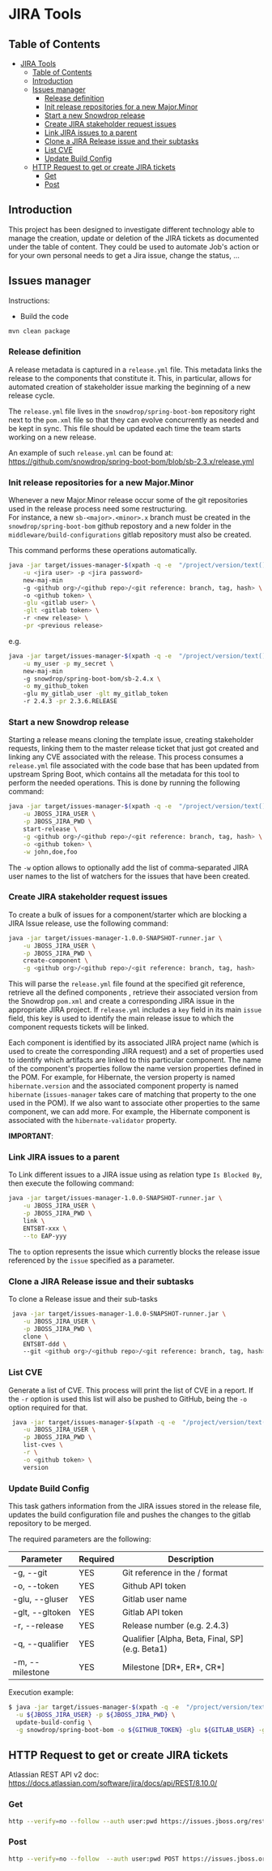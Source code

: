 # JIRA Tools

## Table of Contents

  * [JIRA Tools](#jira-tools)
      * [Table of Contents](#table-of-contents)
      * [Introduction](#introduction)
      * [Issues manager](#issues-manager)
         * [Release definition](#release-definition)
         * [Init release repositories for a new Major.Minor](#init-release-repositories-for-a-new-majorminor)
         * [Start a new Snowdrop release](#start-a-new-snowdrop-release)
         * [Create JIRA stakeholder request issues](#create-jira-stakeholder-request-issues)
         * [Link JIRA issues to a parent](#link-jira-issues-to-a-parent)
         * [Clone a JIRA Release issue and their subtasks](#clone-a-jira-release-issue-and-their-subtasks)
         * [List CVE](#list-cve)
         * [Update Build Config](#update-build-config)
      * [HTTP Request to get or create JIRA tickets](#http-request-to-get-or-create-jira-tickets)
         * [Get](#get)
         * [Post](#post)

## Introduction

This project has been designed to investigate different technology able to manage the creation, update or deletion of the JIRA
tickets as documented under the table of content. They could be used to automate Job's action or for your own personal needs to
get a Jira issue, change the status, ...

## Issues manager

Instructions:

- Build the code

```bash
mvn clean package 
```

### Release definition

A release metadata is captured in a `release.yml` file. This metadata links the release to the components that constitute it.
This, in particular, allows for automated creation of stakeholder issue marking the beginning of a new release cycle.

The `release.yml` file lives in the `snowdrop/spring-boot-bom` repository right next to the `pom.xml` file so that they can
evolve concurrently as needed and be kept in sync. This file should be updated each time the team starts working on a new
release.

An example of such `release.yml` can be found at: https://github.com/snowdrop/spring-boot-bom/blob/sb-2.3.x/release.yml

### Init release repositories for a new Major.Minor

Whenever a new Major.Minor release occur some of the git repositories used in the release process need some restructuring.  
For instance, a new `sb-<major>.<minor>.x` branch must be created in the `snowdrop/spring-boot-bom` github repostory and a new
folder in the `middleware/build-configurations` gitlab repository must also be created.

This command performs these operations automatically.  

```bash
java -jar target/issues-manager-$(xpath -q -e  "/project/version/text()" pom.xml)-runner.jar \
    -u <jira user> -p <jira password> 
    new-maj-min 
    -g <github org>/<github repo>/<git reference: branch, tag, hash> \ 
    -o <github token> \
    -glu <gitlab user> \
    -glt <gitlab token> \ 
    -r <new release> \
    -pr <previous release>
```

e.g.

```bash
java -jar target/issues-manager-$(xpath -q -e  "/project/version/text()" pom.xml)-runner.jar \
    -u my_user -p my_secret \
    new-maj-min 
    -g snowdrop/spring-boot-bom/sb-2.4.x \
    -o my_github_token 
    -glu my_gitlab_user -glt my_gitlab_token 
    -r 2.4.3 -pr 2.3.6.RELEASE
```

### Start a new Snowdrop release

Starting a release means cloning the template issue, creating stakeholder requests, linking them to the master release ticket
that just got created and linking any CVE associated with the release. This process consumes a `release.yml` file associated
with the code base that has been updated from upstream Spring Boot, which contains all the metadata for this tool to perform the
needed operations. This is done by running the following command:

```bash
java -jar target/issues-manager-$(xpath -q -e  "/project/version/text()" pom.xml)-runner.jar \
    -u JBOSS_JIRA_USER \
    -p JBOSS_JIRA_PWD \
    start-release \
    -g <github org>/<github repo>/<git reference: branch, tag, hash> \
    -o <github token> \
    -w john,doe,foo  
```

The `-w` option allows to optionally add the list of comma-separated JIRA user names to the list of watchers for the issues that
have been created.

### Create JIRA stakeholder request issues

To create a bulk of issues for a component/starter which are blocking a JIRA Issue release, use the following command:

```bash
java -jar target/issues-manager-1.0.0-SNAPSHOT-runner.jar \
    -u JBOSS_JIRA_USER \
    -p JBOSS_JIRA_PWD \
    create-component \
    -g <github org>/<github repo>/<git reference: branch, tag, hash> 
```

This will parse the `release.yml` file found at the specified git reference, retrieve all the defined components , retrieve
their associated version from the Snowdrop `pom.xml` and create a corresponding JIRA issue in the appropriate JIRA project.
If `release.yml` includes a `key` field in its main `issue` field, this key is used to identify the main release issue to which
the component requests tickets will be linked.

Each component is identified by its associated JIRA project name (which is used to create the corresponding JIRA request) and a
set of properties used to identify which artifacts are linked to this particular component. The name of the component's
properties follow the name version properties defined in the POM. For example, for Hibernate, the version property is
named `hibernate.version` and the associated component property is named `hibernate`
(`issues-manager` takes care of matching that property to the one used in the POM). If we also want to associate other
properties to the same component, we can add more. For example, the Hibernate component is associated with
the `hibernate-validator` property.

**IMPORTANT**:

### Link JIRA issues to a parent

To Link different issues to a JIRA issue using as relation type `Is Blocked By`, then execute the following command:

```bash
java -jar target/issues-manager-1.0.0-SNAPSHOT-runner.jar \
    -u JBOSS_JIRA_USER \
    -p JBOSS_JIRA_PWD \
    link \
    ENTSBT-xxx \
    --to EAP-yyy 
```

The `to` option represents the issue which currently blocks the release issue referenced by the `issue` specified as a
parameter.

### Clone a JIRA Release issue and their subtasks

To clone a Release issue and their sub-tasks

```bash
 java -jar target/issues-manager-1.0.0-SNAPSHOT-runner.jar \
    -u JBOSS_JIRA_USER \
    -p JBOSS_JIRA_PWD \
    clone \
    ENTSBT-ddd \    
    --git <github org>/<github repo>/<git reference: branch, tag, hash> 
```

### List CVE

Generate a list of CVE. This process will print the list of CVE in a report. 
If the `-r` option is used this list will also be pushed to GitHub, being the `-o` option required for that.

```bash
 java -jar target/issues-manager-$(xpath -q -e  "/project/version/text()" pom.xml)-runner.jar \
    -u JBOSS_JIRA_USER \
    -p JBOSS_JIRA_PWD \
    list-cves \
    -r \
    -o <github token> \ 
    version
```

### Update Build Config

This task gathers information from the JIRA issues stored in the release file, updates the build configuration file and pushes 
the changes to the gitlab repository to be merged.

The required parameters are the following:

| Parameter | Required | Description |
| --- | --- | --- |
| -g, --git | YES | Git reference in the <github org>/<github repo> format |
| -o, --token | YES | Github API token |
| -glu, --gluser | YES | Gitlab user name |
| -glt, --gltoken | YES | Gitlab API token |
| -r, --release | YES | Release number (e.g. 2.4.3) |
| -q, --qualifier | YES | Qualifier [Alpha, Beta, Final, SP] (e.g. Beta1) |
| -m, --milestone | YES | Milestone [DR*, ER*, CR*]  | 

Execution example: 

```bash
$ java -jar target/issues-manager-$(xpath -q -e  "/project/version/text()" pom.xml)-runner.jar \
  -u ${JBOSS_JIRA_USER} -p ${JBOSS_JIRA_PWD} \
  update-build-config \
  -g snowdrop/spring-boot-bom -o ${GITHUB_TOKEN} -glu ${GITLAB_USER} -glt ${GITLAB_TOKEN} -r 2.4.3  -q Alpha1 -m "DR*"
```
## HTTP Request to get or create JIRA tickets

Atlassian REST API v2 doc: https://docs.atlassian.com/software/jira/docs/api/REST/8.10.0/

### Get

```bash
http --verify=no --follow --auth user:pwd https://issues.jboss.org/rest/api/2/issue/SB-889
```

### Post

```bash
http --verify=no --follow  --auth user:pwd POST https://issues.jboss.org/rest/api/2/issue/ < jira.json
```


